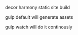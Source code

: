 decor harmony static site build

gulp default will generate assets

gulp watch will do it continously
